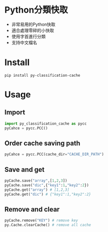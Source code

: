 # Python分類快取
- 非常易用的Python快取
- 適合處理零碎的小快取
- 使用字首進行分類
- 支持中文檔名

# Install
```
pip install py-classification-cache
```

# Usage
## Import
```python
import py_classification_cache as pycc
pyCahce = pycc.PCC()
```

## Order cache saving path
```python
pyCahce = pycc.PCC(cache_dir="CACHE_DIR_PATH")
```

## Save and get
```python
pyCache.save("array",[1,2,3])
pyCache.save("dic",{"key1":1,"key2":2})
pyCache.get("array") # [1,2,3]
pyCache.get("dic") # {"key1":1,"key2":2}
```

## Remove and clear
```python
pyCache.remove("KEY") # remove key
py.Cache.clearCache() # remove all cache
```


